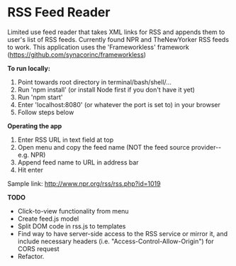 RSS Feed Reader
================

Limited use feed reader that takes XML links for RSS and appends them to user's list of RSS feeds. 
Currently found NPR and TheNewYorker RSS feeds to work. This application uses the 'Frameworkless' framework (https://github.com/synacorinc/frameworkless)

**To run locally:**

1. Point towards root directory in terminal/bash/shell/...
2. Run 'npm install' (or install Node first if you don't have it yet)
3. Run 'npm start'
4. Enter 'localhost:8080' (or whatever the port is set to) in your browser
5. Follow steps below

**Operating the app**

1. Enter RSS URL in text field at top
2. Open menu and copy the feed name (NOT the feed source provider--e.g. NPR)
3. Append feed name to URL in address bar
4. Hit enter

Sample link: http://www.npr.org/rss/rss.php?id=1019

**TODO**
- Click-to-view functionality from menu
- Create feed.js model
- Split DOM code in rss.js to templates
- Find way to have server-side access to the RSS service or mirror it, and include necessary headers (i.e. "Access-Control-Allow-Origin") for CORS request
- Refactor.
